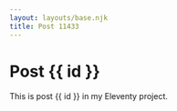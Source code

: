 ```yaml
---
layout: layouts/base.njk
title: Post 11433
---
```


# Post {{ id }}

This is post {{ id }} in my Eleventy project.
